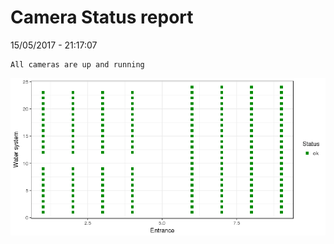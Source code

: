 Camera Status report
================
15/05/2017 - 21:17:07

    All cameras are up and running

![](camreport_files/figure-markdown_github/unnamed-chunk-2-1.png)
